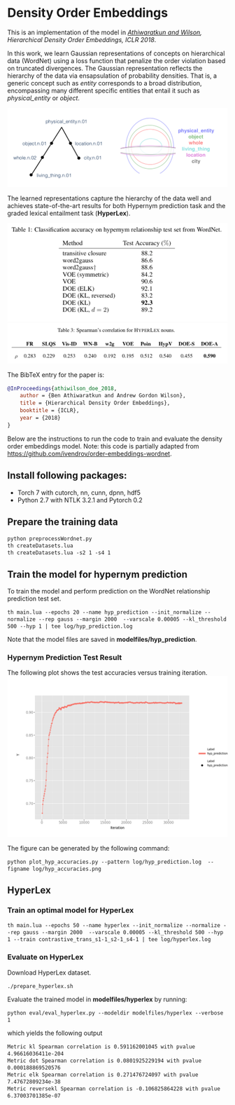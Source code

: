 # Density Order Embeddings

This is an implementation of the model in *[Athiwaratkun and Wilson](https://openreview.net/pdf?id=HJCXZQbAZ), Hierarchical Density Order Embeddings, ICLR 2018*.

In this work, we learn Gaussian representations of concepts on hierarchical data (WordNet) using a loss function that penalize the order violation based on truncated divergences. The Gaussian representation reflects the hierarchy of the data via ensapsulation of probability densities. That is, a generic concept such as *entity* corresponds to a broad distribution, encompassing many different specific entities that entail it such as *physical_entity* or *object*.

![wordnetsubset](figs/wn_rep.png?raw=true)


The learned representations capture the hierarchy of the data well and achieves state-of-the-art results for both Hypernym prediction task and the graded lexical entailment task (**HyperLex**).

![hypacctable](figs/hypernym_accuracy.png?raw=true)
![hyperlextable](figs/hyperlex_results.png?raw=true)


The BibTeX entry for the paper is:

```bibtex
@InProceedings{athiwilson_doe_2018,
    author = {Ben Athiwaratkun and Andrew Gordon Wilson},
    title = {Hierarchical Density Order Embeddings},
    booktitle = {ICLR},
    year = {2018}
}
```

Below are the instructions to run the code to train and evaluate the density order embeddings model. Note: this code is partially adapted from https://github.com/ivendrov/order-embeddings-wordnet.

## Install following packages:

- Torch 7 with cutorch, nn, cunn, dpnn, hdf5
- Python 2.7 with NTLK 3.2.1 and Pytorch 0.2

## Prepare the training data

```
python preprocessWordnet.py
th createDatasets.lua
th createDatasets.lua -s2 1 -s4 1
```

## Train the model for hypernym prediction
To train the model and perform prediction on the WordNet relationship prediction test set.

```
th main.lua --epochs 20 --name hyp_prediction --init_normalize --normalize --rep gauss --margin 2000  --varscale 0.00005 --kl_threshold 500 --hyp 1 | tee log/hyp_prediction.log
```
Note that the model files are saved in **modelfiles/hyp_prediction**.

### Hypernym Prediction Test Result
The following plot shows the test accuracies versus training iteration.
![wordnethyp](log/hyp_accuracies.png?raw=true)

The figure can be generated by the following command:
```
python plot_hyp_accuracies.py --pattern log/hyp_prediction.log  --figname log/hyp_accuracies.png
```

## HyperLex

### Train an optimal model for HyperLex
```
th main.lua --epochs 50 --name hyperlex --init_normalize --normalize --rep gauss --margin 2000  --varscale 0.00005 --kl_threshold 500 --hyp 1 --train contrastive_trans_s1-1_s2-1_s4-1 | tee log/hyperlex.log
```

### Evaluate on HyperLex

Download HyperLex dataset.
```
./prepare_hyperlex.sh
```
Evaluate the trained model in **modelfiles/hyperlex** by running:
```
python eval/eval_hyperlex.py --modeldir modelfiles/hyperlex --verbose 1
```
which yields the following output
```
Metric kl Spearman correlation is 0.591162001045 with pvalue 4.96616036411e-204
Metric dot Spearman correlation is 0.0801925229194 with pvalue 0.000188869520576
Metric elk Spearman correlation is 0.271476724097 with pvalue 7.47672809234e-38
Metric reversekl Spearman correlation is -0.106825864228 with pvalue 6.37003701385e-07
```


